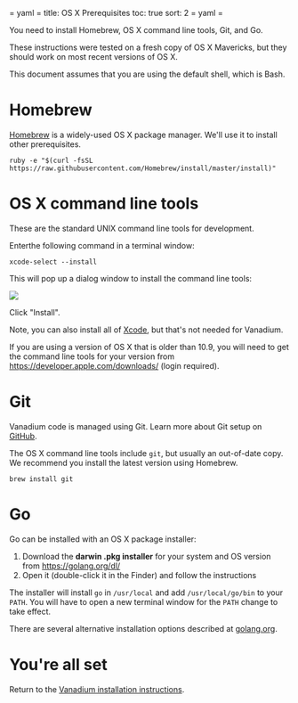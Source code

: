 = yaml =
title: OS X Prerequisites
toc: true
sort: 2
= yaml =

You need to install Homebrew, OS X command line tools, Git, and Go.

These instructions were tested on a fresh copy of OS X Mavericks, but they
should work on most recent versions of OS X.

This document assumes that you are using the default shell, which is Bash.

# Homebrew

[Homebrew] is a widely-used OS X package manager. We'll use it to install other
prerequisites.

```
ruby -e "$(curl -fsSL https://raw.githubusercontent.com/Homebrew/install/master/install)"
```

# OS X command line tools

These are the standard UNIX command line tools for development.

Enterthe following command in a terminal window:

```
xcode-select --install
```

This will pop up a dialog window to install the command line tools:

![](/images/os-x-xcode-dialog.png)

Click "Install".

Note, you can also install all of [Xcode], but that's not needed for Vanadium.

If you are using a version of OS X that is older than 10.9, you will need to get
the command line tools for your version from
https://developer.apple.com/downloads/ (login required).

# Git

Vanadium code is managed using Git. Learn more about Git setup on [GitHub].

The OS X command line tools include `git`, but usually an out-of-date copy.
We recommend you install the latest version using Homebrew.

```
brew install git
```

# Go

Go can be installed with an OS X package installer:

1. Download the **darwin .pkg installer** for your system and OS version from
   https://golang.org/dl/
2. Open it (double-click it in the Finder) and follow the instructions

The installer will install `go` in `/usr/local` and add `/usr/local/go/bin` to
your `PATH`. You will have to open a new terminal window for the `PATH` change
to take effect.

There are several alternative installation options described at
[golang.org][go-install].

# You're all set

Return to the [Vanadium installation instructions][installation].

[Homebrew]: http://brew.sh/
[xcode]: https://developer.apple.com/xcode/
[GitHub]: https://help.github.com/articles/set-up-git
[go-install]: http://golang.org/doc/install
[installation]: /installation/
